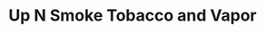 ---
title: "Up N Smoke Tobacco and Vapor"
url: /coats/up-n-smoke-tobacco-and-vapor/
shop: tobacco
---